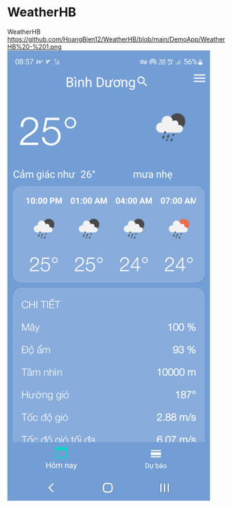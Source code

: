# WeatherHB
WeatherHB
https://github.com/HoangBien12/WeatherHB/blob/main/DemoApp/WeatherHB%20-%201.png
![This is an image](https://github.com/HoangBien12/WeatherHB/blob/main/DemoApp/WeatherHB%20-%201.png)
